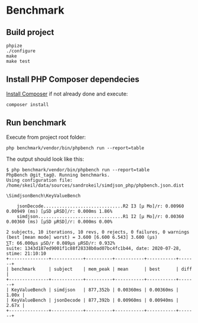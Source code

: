 # Benchmark

## Build project

``` 
phpize
./configure
make
make test
```

## Install PHP Composer dependecies

[Install Composer](https://getcomposer.org/download/) if not already done and execute:

```
composer install
```

## Run benchmark

Execute from project root folder:

```
php benchmark/vendor/bin/phpbench run --report=table
```

The output should look like this:

``` 
$ php benchmark/vendor/bin/phpbench run --report=table
PhpBench @git_tag@. Running benchmarks.
Using configuration file: /home/skeil/data/sources/sandrokeil/simdjson_php/phpbench.json.dist

\SimdjsonBench\KeyValueBench

    jsonDecode..............................R2 I3 [μ Mo]/r: 0.00960 0.00949 (ms) [μSD μRSD]/r: 0.000ms 1.86%
    simdjson................................R1 I2 [μ Mo]/r: 0.00360 0.00360 (ms) [μSD μRSD]/r: 0.000ms 0.00%

2 subjects, 10 iterations, 10 revs, 0 rejects, 0 failures, 0 warnings
(best [mean mode] worst) = 3.600 [6.600 6.543] 3.600 (μs)
⅀T: 66.000μs μSD/r 0.089μs μRSD/r: 0.932%
suite: 1343d187ed9001f1c88f28338b0ad07bc4fc1b44, date: 2020-07-28, stime: 21:10:10
+---------------+------------+----------+-----------+-----------+-------+
| benchmark     | subject    | mem_peak | mean      | best      | diff  |
+---------------+------------+----------+-----------+-----------+-------+
| KeyValueBench | simdjson   | 877,352b | 0.00360ms | 0.00360ms | 1.00x |
| KeyValueBench | jsonDecode | 877,392b | 0.00960ms | 0.00940ms | 2.67x |
+---------------+------------+----------+-----------+-----------+-------+
```